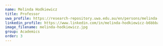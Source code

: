 ```yaml
---
name: Melinda Hodkiewicz
title: Professor
uwa_profile: https://research-repository.uwa.edu.au/en/persons/melinda-hodkiewicz
linkedin_profile: https://www.linkedin.com/in/melinda-hodkiewicz-b6bbba7
image_filename: melinda-hodkiewicz.jpg
group: Academics
order: 3
---
```


